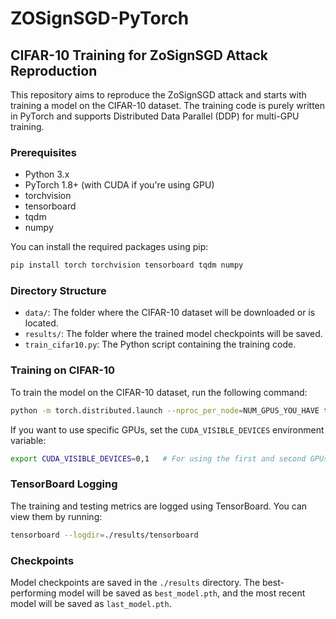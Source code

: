 # ZOSignSGD-PyTorch

## CIFAR-10 Training for ZoSignSGD Attack Reproduction

This repository aims to reproduce the ZoSignSGD attack and starts with training a model on the CIFAR-10 dataset. The training code is purely written in PyTorch and supports Distributed Data Parallel (DDP) for multi-GPU training.

### Prerequisites

- Python 3.x
- PyTorch 1.8+ (with CUDA if you're using GPU)
- torchvision
- tensorboard
- tqdm
- numpy

You can install the required packages using pip:

```bash
pip install torch torchvision tensorboard tqdm numpy
```

### Directory Structure

- `data/`: The folder where the CIFAR-10 dataset will be downloaded or is located.
- `results/`: The folder where the trained model checkpoints will be saved.
- `train_cifar10.py`: The Python script containing the training code.

### Training on CIFAR-10

To train the model on the CIFAR-10 dataset, run the following command:

```bash
python -m torch.distributed.launch --nproc_per_node=NUM_GPUS_YOU_HAVE train_cifar10.py
```

If you want to use specific GPUs, set the `CUDA_VISIBLE_DEVICES` environment variable:

```bash
export CUDA_VISIBLE_DEVICES=0,1   # For using the first and second GPUs
```

### TensorBoard Logging

The training and testing metrics are logged using TensorBoard. You can view them by running:

```bash
tensorboard --logdir=./results/tensorboard
```

### Checkpoints

Model checkpoints are saved in the `./results` directory. The best-performing model will be saved as `best_model.pth`, and the most recent model will be saved as `last_model.pth`.